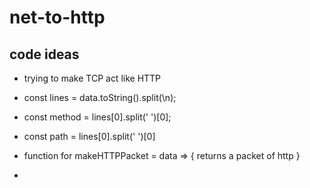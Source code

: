 # net-to-http

## code ideas

* trying to make TCP act like HTTP

* const lines = data.toString().split(\n);
* const method = lines[0].split(' ')[0];
* const path = lines[0].split(' ')[0]

* function for makeHTTPPacket = data => { returns a packet of http }

* 